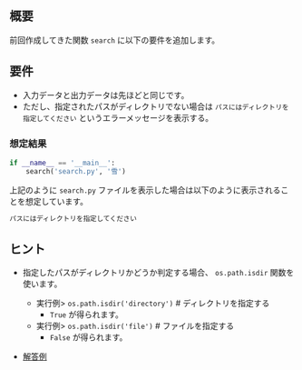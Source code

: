 ## 概要
前回作成してきた関数 `search` に以下の要件を追加します。

## 要件
* 入力データと出力データは先ほどと同じです。
* ただし、指定されたパスがディレクトリでない場合は `パスにはディレクトリを指定してください` というエラーメッセージを表示する。


### 想定結果

```python
if __name__ == '__main__':
    search('search.py', '雪')
```

上記のように `search.py` ファイルを表示した場合は以下のように表示されることを想定しています。

```bash
パスにはディレクトリを指定してください
```

## ヒント
* 指定したパスがディレクトリかどうか判定する場合、 `os.path.isdir` 関数を使います。
  * 実行例> `os.path.isdir('directory')`  # ディレクトリを指定する
    * `True` が得られます。
  * 実行例> `os.path.isdir('file')`  # ファイルを指定する
    * `False` が得られます。

* [解答例](/answer1/search2.py)